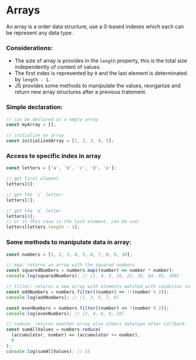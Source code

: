 # Arrays

An array is a order data structure, use a 0-based indexes which each can be represent any data type.

### Considerations:

- The size of array is provides in the `length` property, this is the total size independently of content of values.
- The first index is represented by `0` and the last element is determinated by `length - 1`.
- JS provides some methods to manipulate the values, reorganize and return new array structures after a previous tratement.

### Simple declaration:

```javascript
// can be declared as a empty array
const myArray = [];

// initialize an array
const initializedArray = [1, 2, 3, 4, 5];
```

### Access to specific index in array

```javascript
const letters = ['a', 'b', 'c', 'd', 'e'];

// get first element
letters[0];

// get the `c` letter:
letters[2];

// get the `e` letter
letters[4];
// or in this case is the last element, can be use:
letters[letters.length - 1];
```

### Some methods to manipulate data in array:

```javascript
const numbers = [1, 2, 3, 4, 5, 6, 7, 8, 9, 10];

// map: returns an array with the squared numbers
const squaredNumbers = numbers.map((number) => number * number);
console.log(squaredNumbers); // [1, 4, 9, 16, 25, 36, 64, 81, 100]

// filter: returns a new array with elements matched with condition in the callback
const oddNumbers = numbers.filter((number) => !!(number % 2));
console.log(oddNumbers); // [1, 3, 5, 7, 9]

const evenNumbers = numbers.filter((number) => !(number % 2));
console.log(evenNumbers); // [2, 4, 6, 8, 10]

// reduce: returns another array also others datatype after callback.
const sumAllValues = numbers.reduce(
  (accumulator, number) => (accumulator += number),
  0
);
console.log(sumAllValues); // 55
```
